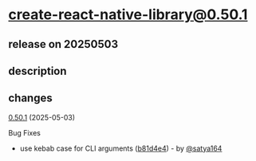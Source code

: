 # create-react-native-library@0.50.1

## release on 20250503
## description
## changes
<a href="https://github.com/callstack/react-native-builder-bob/compare/create-react-native-library@0.50.0...create-react-native-library@0.50.1">0.50.1</a> (2025-05-03)

Bug Fixes

* use kebab case for CLI arguments (<a href="https://github.com/callstack/react-native-builder-bob/commit/b81d4e485561061f808f57d2f8ae030b3cd880ae">b81d4e4</a>) - by <a class="user-mention notranslate" data-hovercard-type="user" data-hovercard-url="/users/satya164/hovercard" data-octo-click="hovercard-link-click" data-octo-dimensions="link_type:self" href="https://github.com/satya164">@satya164</a>

